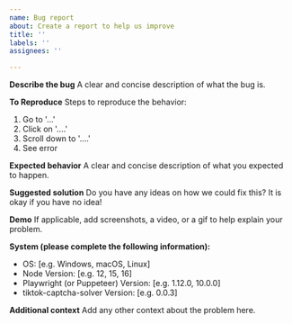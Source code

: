 ```yaml
---
name: Bug report
about: Create a report to help us improve
title: ''
labels: ''
assignees: ''

---
```


<!--
Before raising a feature request or bug please search through our open and closed issues to see if there is something similar. If you do find one similar you can show it is important to you by adding a reaction (such as 👍) to the issue.
-->

**Describe the bug**
A clear and concise description of what the bug is.

**To Reproduce**
Steps to reproduce the behavior:
1. Go to '...'
2. Click on '....'
3. Scroll down to '....'
4. See error

**Expected behavior**
A clear and concise description of what you expected to happen.

**Suggested solution**
Do you have any ideas on how we could fix this? It is okay if you have no idea!

**Demo**
If applicable, add screenshots, a video, or a gif to help explain your problem.

**System (please complete the following information):**
 - OS: [e.g. Windows, macOS, Linux]
 - Node Version: [e.g. 12, 15, 16]
 - Playwright (or Puppeteer) Version: [e.g. 1.12.0, 10.0.0]
 - tiktok-captcha-solver Version: [e.g. 0.0.3]

**Additional context**
Add any other context about the problem here.

<!--
Note: Stale issues will be removed
When a maintainer asks a question about an issue and it is not responded to within a reasonable time frame then the issue will be closed. We don't want this to happen - but we also do not want to accumulate stale issues.
-->
